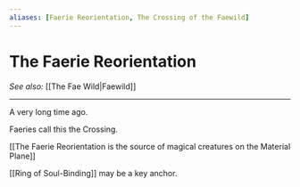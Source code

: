```yaml
---
aliases: [Faerie Reorientation, The Crossing of the Faewild]
---
```

# The Faerie Reorientation
*See also:* [[The Fae Wild|Faewild]]
___
A very long time ago.

Faeries call this the Crossing.

[[The Faerie Reorientation is the source of magical creatures on the Material Plane]]

[[Ring of Soul-Binding]] may be a key anchor.